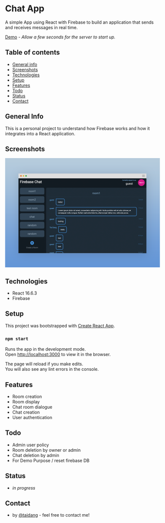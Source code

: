 # Chat App

A simple App using React with Firebase to build an application that sends and receives messages in real time.

[Demo](https://firebase-react-chat.herokuapp.com/) - _Allow a few seconds for the server to start up._

## Table of contents

- [General info](#general-info)
- [Screenshots](#screenshots)
- [Technologies](#technologies)
- [Setup](#setup)
- [Features](#features)
- [Todo](#todo)
- [Status](#status)
- [Contact](#contact)

## General Info

This is a personal project to understand how Firebase works and how it integrates into a React application.

## Screenshots

![Project Screenshot](./public/readme-screenshot.png)

## Technologies

- React 16.6.3
- Firebase

## Setup

This project was bootstrapped with [Create React App](https://github.com/facebook/create-react-app).

### `npm start`

Runs the app in the development mode.<br>
Open [http://localhost:3000](http://localhost:3000) to view it in the browser.

The page will reload if you make edits.<br>
You will also see any lint errors in the console.

## Features

- Room creation
- Room display
- Chat room dialogue
- Chat creation
- User authentication

## Todo

- Admin user policy
- Room deletion by owner or admin
- Chat deletion by admin
- For Demo Purpose / reset firebase DB

## Status

- _in progress_

## Contact

- by [@taidang](https://dangarts.com) - feel free to contact me!
